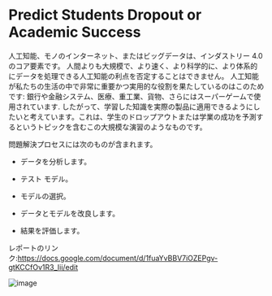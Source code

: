 # Predict Students Dropout or Academic Success

人工知能、モノのインターネット、またはビッグデータは、インダストリー 4.0 のコア要素です。 人間よりも大規模で、より速く、より科学的に、より体系的にデータを処理できる人工知能の利点を否定することはできません。 人工知能が私たちの生活の中で非常に重要かつ実用的な役割を果たしているのはこのためです: 銀行や金融システム、医療、重工業、貨物、さらにはスーパーゲームで使用されています. したがって、学習した知識を実際の製品に適用できるようにしたいと考えています。これは、学生のドロップアウトまたは学業の成功を予測するというトピックを含むこの大規模な演習のようなものです。

問題解決プロセスには次のものが含まれます。

- データを分析します。

- テスト モデル。

- モデルの選択。

- データとモデルを改良します。

- 結果を評価します。

レポートのリンク:https://docs.google.com/document/d/1fuaYvBBV7iOZEPgv-gtKCCfOv1R3_Iii/edit

![image](https://github.com/Noitxhust22/Predict-Students-Dropout-or-Academic-Success/assets/90817967/4338a182-fc99-4ca5-a1cd-0fd5285a7c42)
